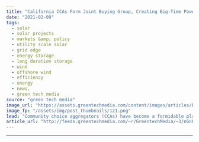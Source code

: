 ```yaml
---
title: "California CCAs Form Joint Buying Group, Creating Big-Time Power Purchaser"
date: "2021-02-09"
tags: 
  - solar
  - solar projects
  - markets &amp; policy
  - utility scale solar
  - grid edge
  - energy storage
  - long duration storage
  - wind
  - offshore wind
  - efficiency
  - energy
  - news,
  - green tech media
source: "green tech media"
image_url: "https://assets.greentechmedia.com/content/images/articles/Bay_Bridge_Oakland_San_Francisco_California_XL_Shutterstock.jpg"
image_fp: "/assets/img/post_thumbnails/121.png"
lead: "Community choice aggregators (CCAs) have become a formidable player in California’s electricity markets, taking over the role of supplying electricity to millions of customers from the state's investor-owned utilities, announcing big-time clean energ ..."
article_url: "http://feeds.greentechmedia.com/~r/GreentechMedia/~3/nGnPAhhhWpc/california-ccas-form-joint-buying-group-creating-big-time-power-purchaser"
---
```


---
